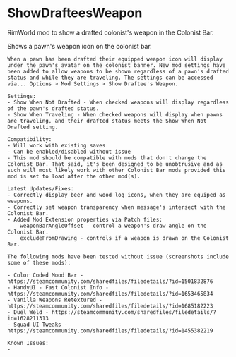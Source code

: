 # ShowDrafteesWeapon
RimWorld mod to show a drafted colonist's weapon in the Colonist Bar.

Shows a pawn's weapon icon on the colonist bar.

    When a pawn has been drafted their equipped weapon icon will display under the pawn's avatar on the colonist banner. New mod settings have been added to allow weapons to be shown regardless of a pawn's drafted status and while they are traveling. The settings can be accessed via... Options > Mod Settings > Show Draftee's Weapon.

    Settings:
    - Show When Not Drafted - When checked weapons will display regardless of the pawn's drafted status.
    - Show When Traveling - When checked weapons will display when pawns are traveling, and their drafted status meets the Show When Not Drafted setting.

    Compatibility:
    - Will work with existing saves
    - Can be enabled/disabled without issue
    - This mod should be compatible with mods that don't change the Colonist Bar. That said, it's been designed to be unobtrusive and as such will most likely work with other Colonist Bar mods provided this mod is set to load after the other mod(s).

    Latest Updates/Fixes:
    - Correctly display beer and wood log icons, when they are equiped as weapons.
    - Correctly set weapon transparency when message's intersect with the Colonist Bar.
    - Added Mod Extension properties via Patch files:
        weaponBarAngleOffset - control a weapon's draw angle on the Colonist Bar.
        excludeFromDrawing - controls if a weapon is drawn on the Colonist Bar.

    The following mods have been tested without issue (screenshots include some of these mods):

    - Color Coded Mood Bar - https://steamcommunity.com/sharedfiles/filedetails/?id=1501832876
    - HandyUI - Fast Colonist Info - https://steamcommunity.com/sharedfiles/filedetails/?id=1653465834
    - Vanilla Weapons Retextured - https://steamcommunity.com/sharedfiles/filedetails/?id=1685182223
    - Duel Weld - https://steamcommunity.com/sharedfiles/filedetails/?id=1628211313
    - Squad UI Tweaks - https://steamcommunity.com/sharedfiles/filedetails/?id=1455382219

    Known Issues:
    -
